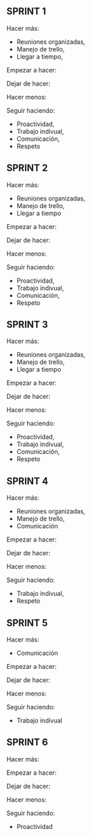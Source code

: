 ## **SPRINT 1**

Hacer más:  
- Reuniones organizadas,  
- Manejo de trello,
- Llegar a tiempo,

Empezar a hacer:  

Dejar de hacer:  

Hacer menos:  

Seguir haciendo:  
- Proactividad,
- Trabajo indivual,
- Comunicación,
- Respeto
  
## **SPRINT 2**

Hacer más:  
- Reuniones organizadas,
- Manejo de trello,
- Llegar a tiempo
  
Empezar a hacer:  

Dejar de hacer:  

Hacer menos:  

Seguir haciendo:  
- Proactividad,
- Trabajo indivual,
- Comunicación,
- Respeto

## **SPRINT 3**

Hacer más:  
- Reuniones organizadas,
- Manejo de trello,
- Llegar a tiempo
  
Empezar a hacer:  

Dejar de hacer:  

Hacer menos:  

Seguir haciendo:  

- Proactividad,
- Trabajo indivual,
- Comunicación,
- Respeto

## **SPRINT 4**  

Hacer más:  
- Reuniones organizadas,
- Manejo de trello,
- Comunicación
  
Empezar a hacer:  

Dejar de hacer:  

Hacer menos:  

Seguir haciendo:  

- Trabajo indivual,
- Respeto

## **SPRINT 5**  

Hacer más:  
- Comunicación
  
Empezar a hacer:  

Dejar de hacer:  

Hacer menos:  

Seguir haciendo:  

- Trabajo indivual

## **SPRINT 6**  

Hacer más: 
  
Empezar a hacer:  

Dejar de hacer:  

Hacer menos:  

Seguir haciendo:  

- Proactividad
